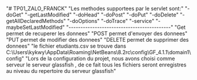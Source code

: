 "# TP01_ZALO_FRANCK" 
"Les methodes supportees par le servlet sont:" 
"-doGet" 
"-getLastModified" 
"-doHead" 
"-doPost" 
"-doPut" 
"-doDelete" 
"-getAllDeclaredMethods" 
"-doOptions" 
"-doTrace" 
"-service" 
"-maybeSetLastModified" 
"-------------------------------------------" 
"Get permet de recuperer les donnees" 
"POST permet d'envoyer des donnees" 
"PUT permet de modifier des donnees" 
"DELETE permet de supprimer des donnees" 
"le fichier etudiants.csv se trouve dans C:\Users\kykwy\AppData\Roaming\NetBeans\8.2rc\config\GF_4.1.1\domain1\config" 
"Lors de la configuration du projet, nous avons choisi comme serveur le serveur glassfish , de ce fait tous les fichiers seront enregistres au niveau du repertoire du serveur glassfish" 
